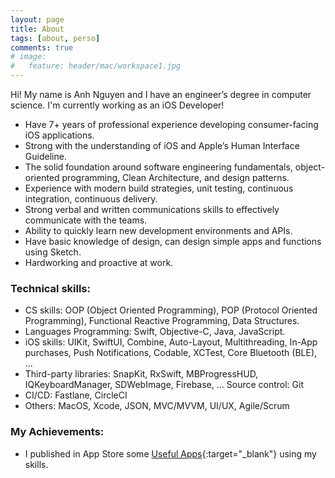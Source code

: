 ```yaml
---
layout: page
title: About
tags: [about, perso]
comments: true
# image:
#   feature: header/mac/workspace1.jpg
---
```


Hi! My name is Anh Nguyen and I have an engineer’s degree in computer science. I'm currently working as an iOS Developer!

* Have 7+ years of professional experience developing consumer-facing iOS applications.
* Strong with the understanding of iOS and Apple’s Human Interface Guideline.
* The solid foundation around software engineering fundamentals, object-oriented programming, Clean Architecture, and design patterns.
* Experience with modern build strategies, unit testing, continuous integration, continuous delivery.
* Strong verbal and written communications skills to effectively communicate with the teams.
* Ability to quickly learn new development environments and APIs.
* Have basic knowledge of design, can design simple apps and functions using Sketch.
* Hardworking and proactive at work.

### Technical skills:
* CS skills: OOP (Object Oriented Programming), POP (Protocol Oriented Programming), Functional Reactive Programming, Data Structures.
* Languages Programming: Swift, Objective-C, Java, JavaScript.
* iOS skills: UIKit, SwiftUI, Combine, Auto-Layout, Multithreading, In-App purchases, Push Notifications, Codable, XCTest, Core Bluetooth (BLE), …
* Third-party libraries: SnapKit, RxSwift, MBProgressHUD, IQKeyboardManager, SDWebImage, Firebase, ...
Source control: Git
* CI/CD: Fastlane, CircleCI
* Others: MacOS, Xcode, JSON, MVC/MVVM, UI/UX, Agile/Scrum

### My Achievements:
* I published in App Store some [Useful Apps](https://apps.apple.com/us/developer/anh-nguyen/id1458306452){:target="_blank"} using my skills.

